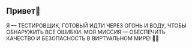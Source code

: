 ## Привет🤗
Я — ТЕСТИРОВЩИК, ГОТОВЫЙ ИДТИ ЧЕРЕЗ ОГОНЬ И ВОДУ, ЧТОБЫ ОБНАРУЖИТЬ ВСЕ ОШИБКИ.
МОЯ МИССИЯ — ОБЕСПЕЧИТЬ КАЧЕСТВО И БЕЗОПАСНОСТЬ В ВИРТУАЛЬНОМ МИРЕ! 🦹‍♀️
